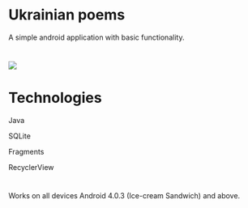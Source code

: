 # Ukrainian poems
A simple android application with basic functionality.
#
![](https://github.com/ronnich9/PoemApp/blob/master/Peek%202018-03-10%2013-03.gif)
#
# Technologies
Java

SQLite

Fragments

RecyclerView

#
Works on all devices Android 4.0.3 (Ice-cream Sandwich) and above.


